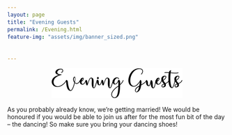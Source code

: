 ```yaml
---
layout: page
title: "Evening Guests"
permalink: /Evening.html
feature-img: "assets/img/banner_sized.png"


---
```


<p style="text-align:center;"><img src="assets/img/evening_guests.png" alt="where"></p>


As you probably already know, we’re getting married! We would be honoured if you would be able to join us after for the most fun bit of the day – the dancing! So make sure you bring your dancing shoes!
